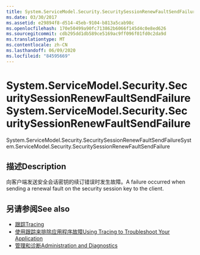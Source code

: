 ```yaml
---
title: System.ServiceModel.Security.SecuritySessionRenewFaultSendFailure
ms.date: 03/30/2017
ms.assetid: e29894f8-d514-45eb-9104-b813a5cab98c
ms.openlocfilehash: 170e50499a90fc713862b6066f145d4c0e8ed626
ms.sourcegitcommit: cdb295dd1db589ce5169ac9ff096f01fd0c2da9d
ms.translationtype: MT
ms.contentlocale: zh-CN
ms.lasthandoff: 06/09/2020
ms.locfileid: "84595669"
---
```

# <a name="systemservicemodelsecuritysecuritysessionrenewfaultsendfailure"></a><span data-ttu-id="1dc3f-102">System.ServiceModel.Security.SecuritySessionRenewFaultSendFailure</span><span class="sxs-lookup"><span data-stu-id="1dc3f-102">System.ServiceModel.Security.SecuritySessionRenewFaultSendFailure</span></span>
<span data-ttu-id="1dc3f-103">System.ServiceModel.Security.SecuritySessionRenewFaultSendFailure</span><span class="sxs-lookup"><span data-stu-id="1dc3f-103">System.ServiceModel.Security.SecuritySessionRenewFaultSendFailure</span></span>  
  
## <a name="description"></a><span data-ttu-id="1dc3f-104">描述</span><span class="sxs-lookup"><span data-stu-id="1dc3f-104">Description</span></span>  
 <span data-ttu-id="1dc3f-105">向客户端发送安全会话密钥的续订错误时发生故障。</span><span class="sxs-lookup"><span data-stu-id="1dc3f-105">A failure occurred when sending a renewal fault on the security session key to the client.</span></span>  
  
## <a name="see-also"></a><span data-ttu-id="1dc3f-106">另请参阅</span><span class="sxs-lookup"><span data-stu-id="1dc3f-106">See also</span></span>

- [<span data-ttu-id="1dc3f-107">跟踪</span><span class="sxs-lookup"><span data-stu-id="1dc3f-107">Tracing</span></span>](index.md)
- [<span data-ttu-id="1dc3f-108">使用跟踪来排除应用程序故障</span><span class="sxs-lookup"><span data-stu-id="1dc3f-108">Using Tracing to Troubleshoot Your Application</span></span>](using-tracing-to-troubleshoot-your-application.md)
- [<span data-ttu-id="1dc3f-109">管理和诊断</span><span class="sxs-lookup"><span data-stu-id="1dc3f-109">Administration and Diagnostics</span></span>](../index.md)
